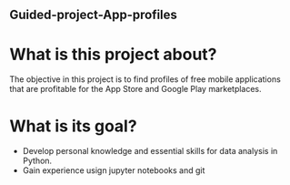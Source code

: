 ## Guided-project-App-profiles

# What is this project about?

The objective in this project is to find profiles of free mobile applications that are profitable for the App Store and Google Play marketplaces. 

# What is its goal?

  - Develop personal knowledge and essential skills for data analysis in Python.
  - Gain experience usign jupyter notebooks and git

